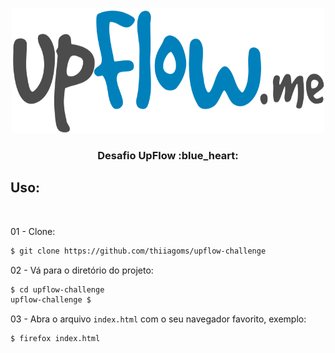 <p align="center">
  <a href="https://github.com/thiiagoms/upflow-challenge">
    <img src="assets/img/uplogo.png" alt="Logo" width="500" height="200">
  </a>
     <h3 align="center">Desafio UpFlow :blue_heart:</h3>
</p>

## Uso:
<br>

01 - Clone:
```bash
$ git clone https://github.com/thiiagoms/upflow-challenge
```

02 - Vá para o diretório do projeto:
```bash
$ cd upflow-challenge
upflow-challenge $
```

03 - Abra o arquivo `index.html` com o seu navegador favorito, exemplo:
```bash
$ firefox index.html
```